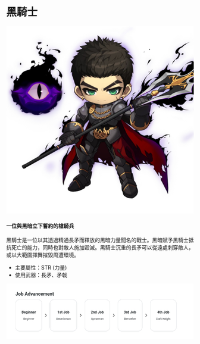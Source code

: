 # 黑騎士

![](../../../.gitbook/assets/image_1747236391179_676.png)

#### 一位與黑暗立下誓約的槍騎兵

黑騎士是一位以其透過精通長矛而釋放的黑暗力量聞名的戰士。黑暗賦予黑騎士抵抗死亡的能力，同時也對敵人施加毀滅。黑騎士沉重的長矛可以從遠處刺穿敵人，或以大範圍揮舞摧毀周遭環境。

* 主要屬性：STR (力量)
* 使用武器：長矛、矛戟

![](../../../.gitbook/assets/image_1747236391179_60.png)
